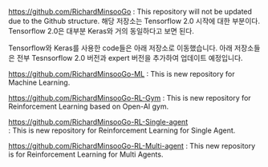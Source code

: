 https://github.com/RichardMinsooGo
: This repository will not be updated due to the Github structure.
해당 저장소는 Tensorflow 2.0 시작에 대한 부분이다.
Tensorflow 2.0은 대부분 Keras와 거의 동일하다고 보면 된다.


Tensorflow와 Keras를 사용한 code들은 아래 저장소로 이동했습니다.
아래 저장소들은 전부 Tesnsorflow 2.0 버전과 expert 버전을 추가하여 업데이트 예정입니다.

https://github.com/RichardMinsooGo-ML
: This is new repository for Machine Learning.


https://github.com/RichardMinsooGo-RL-Gym
: This is new repository for Reinforcement Learning based on Open-AI gym.


https://github.com/RichardMinsooGo-RL-Single-agent  
: This is new repository for Reinforcement Learning for Single Agent.


https://github.com/RichardMinsooGo-RL-Multi-agent
: This new repository is for Reinforcement Learning for Multi Agents.
